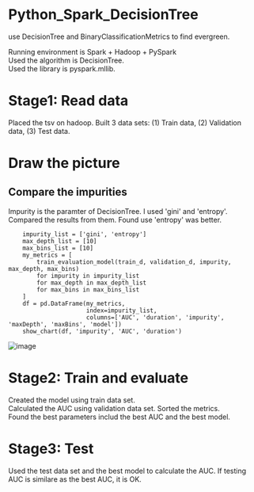 # Python_Spark_DecisionTree
use DecisionTree and BinaryClassificationMetrics to find evergreen. 

Running environment is Spark + Hadoop + PySpark    
Used the algorithm is DecisionTree.     
Used the library is pyspark.mllib.    

# Stage1:  Read data
Placed the tsv on hadoop. Built 3 data sets: (1) Train data, (2) Validation data, (3) Test data.


# Draw the picture
## Compare the impurities    
Impurity is the paramter of DecisionTree. I used 'gini' and 'entropy'. Compared the results from them. Found use 'entropy' was better.
~~~
    impurity_list = ['gini', 'entropy']
    max_depth_list = [10]
    max_bins_list = [10]
    my_metrics = [
        train_evaluation_model(train_d, validation_d, impurity, max_depth, max_bins)
        for impurity in impurity_list
        for max_depth in max_depth_list
        for max_bins in max_bins_list
    ]
    df = pd.DataFrame(my_metrics,
                      index=impurity_list,
                      columns=['AUC', 'duration', 'impurity', 'maxDepth', 'maxBins', 'model'])
    show_chart(df, 'impurity', 'AUC', 'duration')
~~~
![image](https://user-images.githubusercontent.com/75282285/192569344-5a66ba9f-4438-4e62-99c8-103a0e5433a7.png)


# Stage2: Train and evaluate   
Created the model using train data set.   
Calculated the AUC using validation data set.
Sorted the metrics.    
Found the best parameters includ the best AUC and the best model.   

# Stage3: Test
Used the test data set and the best model to calculate the AUC. If testing AUC is similare as the best AUC, it is OK.






